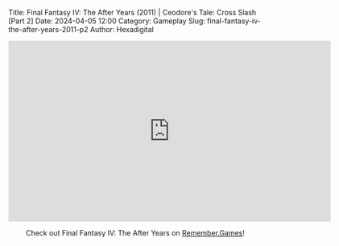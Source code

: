 Title: Final Fantasy IV: The After Years (2011) | Ceodore's Tale: Cross Slash [Part 2]
Date: 2024-04-05 12:00
Category: Gameplay
Slug: final-fantasy-iv-the-after-years-2011-p2
Author: Hexadigital

<center><iframe src="https://www.youtube.com/embed/VwJZI26uFZs?feature=oembed" allow="accelerometer; autoplay; encrypted-media; gyroscope; picture-in-picture" width="640" height="360" frameborder="0"></iframe>

Check out Final Fantasy IV: The After Years on [Remember.Games](https://remember.games/game/7757/final-fantasy-iv-the-complete-collection/)!</center>